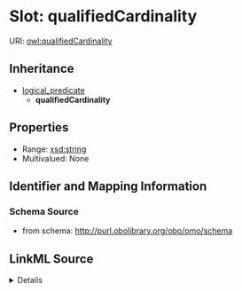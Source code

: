# Slot: qualifiedCardinality

URI: [owl:qualifiedCardinality](http://www.w3.org/2002/07/owl#qualifiedCardinality)




## Inheritance

* [logical_predicate](logical_predicate.md)
    * **qualifiedCardinality**







## Properties

* Range: [xsd:string](http://www.w3.org/2001/XMLSchema#string)
* Multivalued: None







## Identifier and Mapping Information







### Schema Source


* from schema: http://purl.obolibrary.org/obo/omo/schema




## LinkML Source

<details>
```yaml
name: qualifiedCardinality
from_schema: http://purl.obolibrary.org/obo/omo/schema
rank: 1000
is_a: logical_predicate
slot_uri: owl:qualifiedCardinality
alias: qualifiedCardinality
range: string

```
</details>